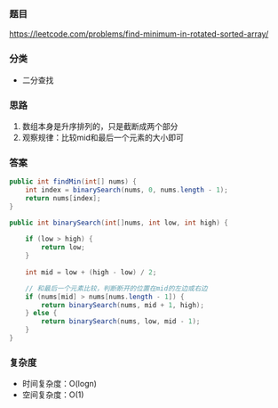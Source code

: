 ### 题目
https://leetcode.com/problems/find-minimum-in-rotated-sorted-array/

### 分类
* 二分查找

### 思路
1. 数组本身是升序排列的，只是截断成两个部分
2. 观察规律：比较mid和最后一个元素的大小即可

### 答案
```java
public int findMin(int[] nums) {
    int index = binarySearch(nums, 0, nums.length - 1);
    return nums[index];
}

public int binarySearch(int[]nums, int low, int high) {
    
    if (low > high) {
        return low;
    }
    
    int mid = low + (high - low) / 2;

    // 和最后一个元素比较，判断断开的位置在mid的左边或右边
    if (nums[mid] > nums[nums.length - 1]) {
        return binarySearch(nums, mid + 1, high);
    } else {
        return binarySearch(nums, low, mid - 1);
    }
}
```

### 复杂度
* 时间复杂度：O(logn)
* 空间复杂度：O(1)
